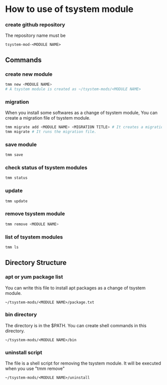 # How to use of tsystem module

### create github repository
The repository name must be 
```
tsystem-mod-<MODULE NAME>
```

## Commands
### create new module
```bash
tmm new <MODULE NAME>
# A tsystem module is created as ~/tsystem-mods/<MODULE NAME>
```

### migration
When you install some softwares as a change of tsystem module, You can create a migration file of tsystem module.
```bash
tmm migrate add <MODULE NAME> <MIGRATION TITLE> # It creates a migration file and edit it.
tmm migrate # It runs the migration file.
```

### save module
```bash
tmm save
```

### check status of tsystem modules
```bash
tmm status
```

### update
```bash
tmm update
```

### remove tsystem module
```bash
tmm remove <MODULE NAME>
```

### list of tsystem modules
```bash
tmm ls
```

## Directory Structure
### apt or yum package list
You can write this file to install apt packages as a change of tsystem module.
```
~/tsystem-mods/<MODULE NAME>/package.txt
```

### bin directory
The directory is in the $PATH. You can create shell commands in this directory.
```
~/tsystem-mods/<MODULE NAME>/bin
```

### uninstall script
The file is a shell script for removing the tsystem module. It will be executed when you use "tmm remove"
```
~/tsystem-mods/<MODULE NAME>/uninstall
```
